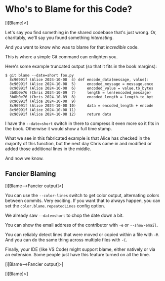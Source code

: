 # Who's to Blame for this Code?

[i[Blame]<]

Let's say you find something in the shared codebase that's just wrong.
Or, charitably, we'll say you found something _interesting_.

And you want to know who was to blame for that _incredible_ code.

This is where a simple Git command can enlighten you.

Here's some example truncated output (so that it fits in the book
margins):

``` {.default}
$ git blame --date=short foo.py
  8c96991f (Alice 2024-10-08  4) def encode_data(message, value):
  8c96991f (Alice 2024-10-08  5)     encoded_message = message.enco
  8c96991f (Alice 2024-10-08  6)     encoded_value = value.to_bytes
  3b0b0e76 (Chris 2024-10-09  7)     length = len(encoded_message) 
  3b0b0e76 (Chris 2024-10-09  8)     encoded_length = length.to_byt
  8c96991f (Alice 2024-10-08  9)
  8c96991f (Alice 2024-10-08 10)     data = encoded_length + encode
  8c96991f (Alice 2024-10-08 11)
  8c96991f (Alice 2024-10-08 12)     return data
```

I have the `--date=short` switch in there to compress it even more so it
fits in the book. Otherwise it would show a full time stamp.

What we see in this fabricated example is that Alice has checked in the
majority of this function, but the next day Chris came in and modified
or added those additional lines in the middle.

And now we know.

## Fancier Blaming

[i[Blame-->Fancier output]<]

You can use the `--color-lines` switch to get color output, alternating
colors between commits. Very exciting. If you want that to always
happen, you can set the `color.blame.repeatedLines` config option.

We already saw `--date=short` to chop the date down a bit.

You can show the email address of the contributor with `-e` or
`--show-email`.

You can reliably detect lines that were moved or copied within a file
with `-M`. And you can do the same thing across multiple files with
`-C`.

Finally, your IDE (like VS Code) might support blame, either natively or
via an extension. Some people just have this feature turned on all the
time.

[i[Blame-->Fancier output]>]

[i[Blame]>]
